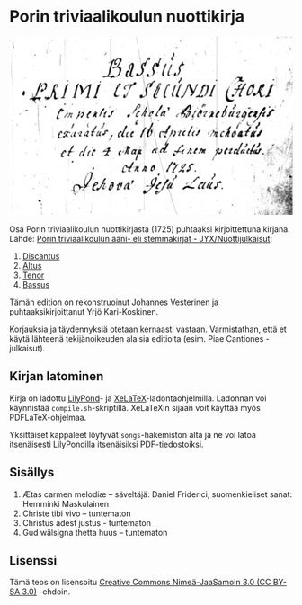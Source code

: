 # Porin triviaalikoulun nuottikirja

![Bassus-stemmakirjan avaussivu](facsimile/bassus.jpg)

Osa Porin triviaalikoulun nuottikirjasta (1725) puhtaaksi kirjoittettuna kirjana. Lähde: [Porin triviaalikoulun ääni- eli stemmakirjat - JYX/Nuottijulkaisut](https://jyx.jyu.fi/handle/123456789/19464):
1. [Discantus](https://jyx.jyu.fi/dspace/handle/123456789/18957)
2. [Altus](https://jyx.jyu.fi/dspace/handle/123456789/18955)
3. [Tenor](https://jyx.jyu.fi/dspace/handle/123456789/18958)
4. [Bassus](https://jyx.jyu.fi/dspace/handle/123456789/18956)

Tämän edition on rekonstruoinut Johannes Vesterinen ja puhtaaksikirjoittanut Yrjö Kari-Koskinen.

Korjauksia ja täydennyksiä otetaan kernaasti vastaan. Varmistathan, että et käytä lähteenä tekijänoikeuden alaisia editioita (esim. Piae Cantiones -julkaisut).

## Kirjan latominen

Kirja on ladottu [LilyPond](http://lilypond.org/)- ja [XeLaTeX](http://xetex.sourceforge.net/)-ladontaohjelmilla. Ladonnan voi käynnistää `compile.sh`-skriptillä. XeLaTeXin sijaan voit käyttää myös PDFLaTeX-ohjelmaa.

Yksittäiset kappaleet löytyvät `songs`-hakemiston alta ja ne voi latoa itsenäisesti LilyPondilla itsenäisiksi PDF-tiedostoiksi.

## Sisällys

1. Ætas carmen melodiæ – säveltäjä: Daniel Friderici, suomenkieliset sanat: Hemminki Maskulainen
2. Christe tibi vivo – tuntematon
3. Christus adest justus - tuntematon
4. Gud wälsigna thetta huus – tuntematon

## Lisenssi

Tämä teos on lisensoitu [Creative Commons Nimeä-JaaSamoin 3.0 (CC BY-SA 3.0)](https://creativecommons.org/licenses/by-sa/3.0/deed.fi) -ehdoin.
